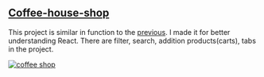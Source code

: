 ## [Coffee-house-shop](https://yurii108.github.io/react-coffee-shop/)

This project is similar in function to the [previous](https://yurii108.github.io/react-employees/). I made it for better understanding React. There are filter, search, addition products(carts), tabs in the project.


[![coffee shop](https://github.com/Yurii108/react-coffee-shop/tree/main/public/img/readme.png)](https://yurii108.github.io/react-coffee-shop/)   


